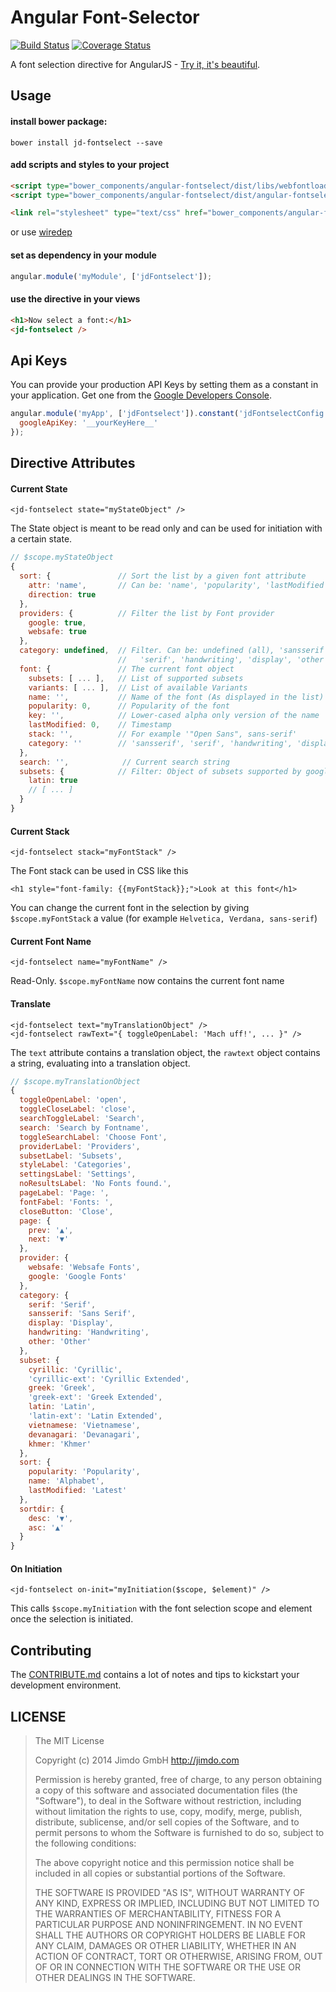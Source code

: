 Angular Font-Selector
=====================

[![Build Status](https://travis-ci.org/Jimdo/angular-fontselect.png?branch=master)](https://travis-ci.org/Jimdo/angular-fontselect)
[![Coverage Status](https://img.shields.io/coveralls/Jimdo/angular-fontselect.svg)](https://coveralls.io/r/Jimdo/angular-fontselect?branch=master)

A font selection directive for AngularJS - [Try it, it's beautiful](http://jimdo.github.io/angular-fontselect/).


Usage
-----

#### install bower package:

	bower install jd-fontselect --save

#### add scripts and styles to your project

```html
<script type="bower_components/angular-fontselect/dist/libs/webfontloader.js"></script>
<script type="bower_components/angular-fontselect/dist/angular-fontselect.js"></script>
```

```html
<link rel="stylesheet" type="text/css" href="bower_components/angular-fontselect/dist/angular-fontselect.css">
```

or use [wiredep](https://www.google.de/search?q=wiredep+js)

#### set as dependency in your module

```js
angular.module('myModule', ['jdFontselect']);
```

#### use the directive in your views

```html
<h1>Now select a font:</h1>
<jd-fontselect />
```


Api Keys
--------

You can provide your production API Keys by setting them as a constant in your application.
Get one from the [Google Developers Console](https://developers.google.com/fonts/docs/developer_api#Auth).

```js
angular.module('myApp', ['jdFontselect']).constant('jdFontselectConfig', {
  googleApiKey: '__yourKeyHere__'
});
```


Directive Attributes
--------------------

#### Current State

	<jd-fontselect state="myStateObject" />

The State object is meant to be read only and can be used for initiation with a
certain state.

```js
// $scope.myStateObject
{
  sort: {               // Sort the list by a given font attribute
    attr: 'name',       // Can be: 'name', 'popularity', 'lastModified'
    direction: true
  },
  providers: {          // Filter the list by Font provider
    google: true,
    websafe: true
  },
  category: undefined,  // Filter. Can be: undefined (all), 'sansserif',
                        //   'serif', 'handwriting', 'display', 'other'
  font: {               // The current font object
    subsets: [ ... ],   // List of supported subsets
    variants: [ ... ],  // List of available Variants
    name: '',           // Name of the font (As displayed in the list)
    popularity: 0,      // Popularity of the font
    key: '',            // Lower-cased alpha only version of the name
    lastModified: 0,    // Timestamp
    stack: '',			// For example '"Open Sans", sans-serif'
    category: ''        // 'sansserif', 'serif', 'handwriting', 'display', 'other'
  },
  search: '',            // Current search string
  subsets: {            // Filter: Object of subsets supported by google
    latin: true
    // [ ... ]
  }
}

```

#### Current Stack

	<jd-fontselect stack="myFontStack" />

The Font stack can be used in CSS like this

	<h1 style="font-family: {{myFontStack}};">Look at this font</h1>

You can change the current font in the selection by giving
`$scope.myFontStack` a value (for example `Helvetica, Verdana, sans-serif`)

#### Current Font Name

	<jd-fontselect name="myFontName" />

Read-Only. `$scope.myFontName` now contains the current font name

#### Translate

	<jd-fontselect text="myTranslationObject" />
	<jd-fontselect rawText="{ toggleOpenLabel: 'Mach uff!', ... }" />

The `text` attribute contains a translation object, the `rawtext` object contains a
string, evaluating into a translation object.

```js
// $scope.myTranslationObject
{
  toggleOpenLabel: 'open',
  toggleCloseLabel: 'close',
  searchToggleLabel: 'Search',
  search: 'Search by Fontname',
  toggleSearchLabel: 'Choose Font',
  providerLabel: 'Providers',
  subsetLabel: 'Subsets',
  styleLabel: 'Categories',
  settingsLabel: 'Settings',
  noResultsLabel: 'No Fonts found.',
  pageLabel: 'Page: ',
  fontFabel: 'Fonts: ',
  closeButton: 'Close',
  page: {
    prev: '▲',
    next: '▼'
  },
  provider: {
    websafe: 'Websafe Fonts',
    google: 'Google Fonts'
  },
  category: {
    serif: 'Serif',
    sansserif: 'Sans Serif',
    display: 'Display',
    handwriting: 'Handwriting',
    other: 'Other'
  },
  subset: {
    cyrillic: 'Cyrillic',
    'cyrillic-ext': 'Cyrillic Extended',
    greek: 'Greek',
    'greek-ext': 'Greek Extended',
    latin: 'Latin',
    'latin-ext': 'Latin Extended',
    vietnamese: 'Vietnamese',
    devanagari: 'Devanagari',
    khmer: 'Khmer'
  },
  sort: {
    popularity: 'Popularity',
    name: 'Alphabet',
    lastModified: 'Latest'
  },
  sortdir: {
    desc: '▼',
    asc: '▲'
  }
}
```

#### On Initiation

	<jd-fontselect on-init="myInitiation($scope, $element)" />

This calls `$scope.myInitiation` with the font selection scope and element
once the selection is initiated.


Contributing
------------

The [CONTRIBUTE.md](https://github.com/Jimdo/angular-fontselect/blob/master/CONTRIBUTE.md)
contains a lot of notes and tips to kickstart your development environment.


LICENSE
-------

> The MIT License
> 
> Copyright (c) 2014 Jimdo GmbH http://jimdo.com
> 
> Permission is hereby granted, free of charge, to any person obtaining a copy
> of this software and associated documentation files (the "Software"), to deal
> in the Software without restriction, including without limitation the rights
> to use, copy, modify, merge, publish, distribute, sublicense, and/or sell
> copies of the Software, and to permit persons to whom the Software is
> furnished to do so, subject to the following conditions:
> 
> The above copyright notice and this permission notice shall be included in
> all copies or substantial portions of the Software.
> 
> THE SOFTWARE IS PROVIDED "AS IS", WITHOUT WARRANTY OF ANY KIND, EXPRESS OR
> IMPLIED, INCLUDING BUT NOT LIMITED TO THE WARRANTIES OF MERCHANTABILITY,
> FITNESS FOR A PARTICULAR PURPOSE AND NONINFRINGEMENT. IN NO EVENT SHALL THE
> AUTHORS OR COPYRIGHT HOLDERS BE LIABLE FOR ANY CLAIM, DAMAGES OR OTHER
> LIABILITY, WHETHER IN AN ACTION OF CONTRACT, TORT OR OTHERWISE, ARISING FROM,
> OUT OF OR IN CONNECTION WITH THE SOFTWARE OR THE USE OR OTHER DEALINGS IN
> THE SOFTWARE.
